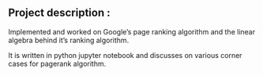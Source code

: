 
## Project description :

Implemented and worked on Google’s page ranking algorithm and the linear algebra behind it’s ranking algorithm. 

It is written in python jupyter notebook and discusses on various corner cases for pagerank algorithm.

